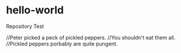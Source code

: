 # hello-world
Repository Test

//Peter picked a peck of pickled peppers.
//You shouldn't eat them all.
//Pickled peppers porbably are quite pungent.

